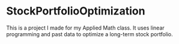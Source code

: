 # StockPortfolioOptimization
This is a project I made for my Applied Math class. It uses linear programming and past data to optimize a long-term stock portfolio.
